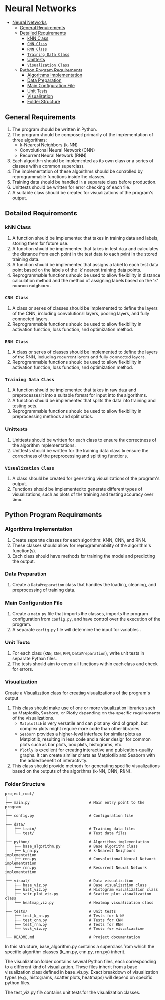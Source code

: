# Neural Networks

- [Neural Networks](#neural-networks)
  - [General Requirements](#general-requirements)
  - [Detailed Requirements](#detailed-requirements)
    - [kNN Class](#knn-class)
    - [`CNN Class`](#cnn-class)
    - [`RNN Class`](#rnn-class)
    - [`Training Data Class`](#training-data-class)
    - [Unittests](#unittests)
    - [`Visualization Class`](#visualization-class)
  - [Python Program Requirements](#python-program-requirements)
    - [Algorithms Implementation](#algorithms-implementation)
    - [Data Preparation](#data-preparation)
    - [Main Configuration File](#main-configuration-file)
    - [Unit Tests](#unit-tests)
    - [Visualization](#visualization)
    - [Folder Structure](#folder-structure)

## General Requirements

1. The program should be written in Python.
1. The program should be composed primarily of the implementation of three algorithms:
   - k-Nearest Neighbors (k-NN)
   - Convolutional Neural Network (CNN)
   - Recurrent Neural Network (RNN)
1. Each algorithm should be implemented as its own class or a series of classes with a common superclass.
1. The implementation of these algorithms should be controlled by reprogrammable functions inside the classes.
1. Training data should be handled in a separate class before production.
1. Unittests should be written for error checking of each file.
1. A suitable class should be created for visualizations of the program's output.

## Detailed Requirements

### kNN Class

1. A function should be implemented that takes in training data and labels, storing them for future use.
1. A function should be implemented that takes in test data and calculates the distance from each point in the test data to each point in the stored training data.
1. A function should be implemented that assigns a label to each test data point based on the labels of the 'k' nearest training data points.
1. Reprogrammable functions should be used to allow flexibility in distance calculation method and the method of assigning labels based on the 'k' nearest neighbors.

### `CNN Class`

1. A class or series of classes should be implemented to define the layers of the CNN, including convolutional layers, pooling layers, and fully connected layers.
1. Reprogrammable functions should be used to allow flexibility in activation function, loss function, and optimization method.

### `RNN Class`

1. A class or series of classes should be implemented to define the layers of the RNN, including recurrent layers and fully connected layers.
1. Reprogrammable functions should be used to allow flexibility in activation function, loss function, and optimization method.

### `Training Data Class`

1. A function should be implemented that takes in raw data and preprocesses it into a suitable format for input into the algorithms.
1. A function should be implemented that splits the data into training and testing sets.
1. Reprogrammable functions should be used to allow flexibility in preprocessing methods and split ratios.

### Unittests

1. Unittests should be written for each class to ensure the correctness of the algorithm implementations.
1. Unittests should be written for the training data class to ensure the correctness of the preprocessing and splitting functions.

### `Visualization Class`

1. A class should be created for generating visualizations of the program's output.
1. Functions should be implemented to generate different types of visualizations, such as plots of the training and testing accuracy over time.

## Python Program Requirements

### Algorithms Implementation

1. Create separate classes for each algorithm: KNN, CNN, and RNN.
1. These classes should allow for reprogrammability of the algorithm's function(s).
1. Each class should have methods for training the model and predicting the output.

### Data Preparation

1. Create a `DataPreparation` class that handles the loading, cleaning, and preprocessing of training data.

### Main Configuration File

1. Create a `main.py` file that imports the classes, imports the program configuration from `config.py`, and have control over the execution of the program.
2. A separate `config.py` file will determine the input for variables .

### Unit Tests

1. For each class (`KNN`, `CNN`, `RNN`, `DataPreparation`), write unit tests in separate Python files.
2. The tests should aim to cover all functions within each class and check for errors.

### Visualization

Create a Visualization class for creating visualizations of the program's output

1. This class should make use of one or more visualization libraries such as Matplotlib, Seaborn, or Plotly depending on the specific requirements of the visualizations.
   - `Matplotlib` is very versatile and can plot any kind of graph, but complex plots might require more code than other libraries.
   - `Seaborn` provides a higher-level interface for similar plots as Matplotlib, resulting in less code and a nicer design for common plots such as bar plots, box plots, histograms, etc.
   - `Plotly` is excellent for creating interactive and publication-quality graphs. It can create similar charts as Matplotlib and Seaborn with the added benefit of interactivity.
2. This class should provide methods for generating specific visualizations based on the outputs of the algorithms (k-NN, CNN, RNN).

### Folder Structure

```plaintext
project_root/
│
├── main.py                           # Main entry point to the program
│
├── config.py                         # Configuration file
│
├── data/
│   ├── train/                        # Training data files
│   └── test/                         # Test data files
│
├── python/                           # Algorithms implementation
│   ├── base_algorithm.py             # Base algorithm class
│   ├── k_nn.py                       # k-Nearest Neighbors implementation
│   ├── cnn.py                        # Convolutional Neural Network implementation
│   └── rnn.py                        # Recurrent Neural Network implementation
│
├── visual/                           # Data visualization
│   ├── base_viz.py                   # Base visualization class
│   ├── hist_viz.py                   # Histogram visualization class
│   ├── sctr_plot_viz.py              # Scatter plot visualization class
│   └── heatmap_viz.py                # Heatmap visualization class
│
├── tests/                            # Unit tests
│   ├── test_k_nn.py                  # Tests for k-NN
│   ├── test_cnn.py                   # Tests for CNN
│   ├── test_rnn.py                   # Tests for RNN
│   └── test_viz.py                   # Tests for visualization
│
└── README.md                         # Project documentation
```

In this structure, base_algorithm.py contains a superclass from which the specific algorithm classes (k_nn.py, cnn.py, rnn.py) inherit.

The visualization folder contains several Python files, each corresponding to a different kind of visualization.
These files inherit from a base visualization class defined in base_viz.py.
Exact breakdown of visualization types (e.g., histograms, scatter plots, heatmaps) will depend on specific python files.

The test_viz.py file contains unit tests for the visualization classes.
